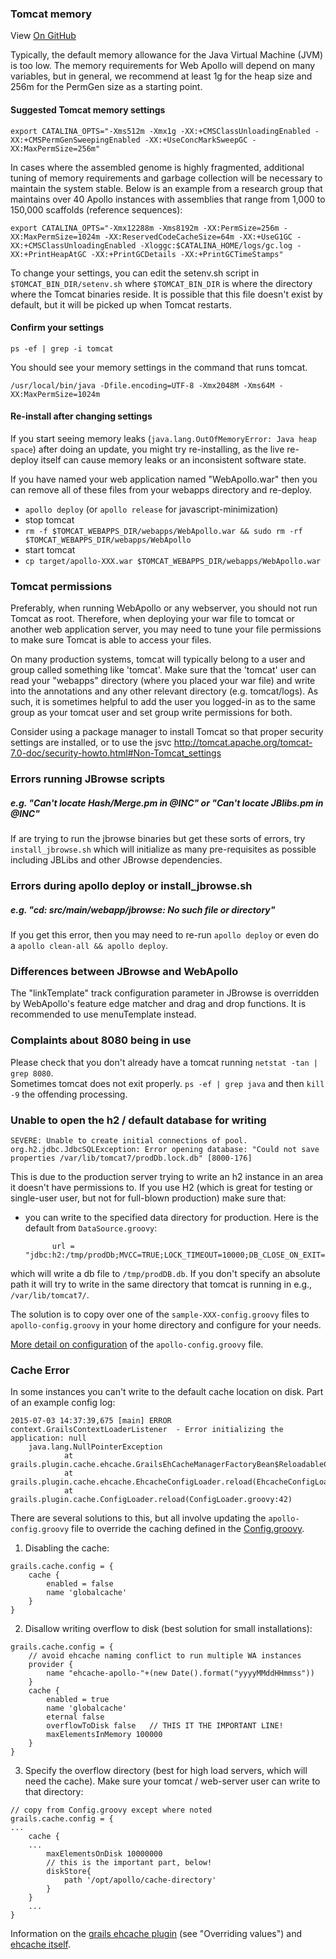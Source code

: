 
### Tomcat memory

View <a href="https://github.com/GMOD/Apollo/blob/master/docs/Troubleshooting.md">On GitHub</a>


Typically, the default memory allowance for the Java Virtual Machine (JVM) is too low. The memory requirements for Web Apollo will depend on many variables, but in general, we recommend at least 1g for the heap size and 256m for the PermGen size as a starting point. 

#### Suggested Tomcat memory settings

    export CATALINA_OPTS="-Xms512m -Xmx1g -XX:+CMSClassUnloadingEnabled -XX:+CMSPermGenSweepingEnabled -XX:+UseConcMarkSweepGC -XX:MaxPermSize=256m"

In cases where the assembled genome is highly fragmented, additional tuning of memory requirements and garbage collection will be necessary to maintain the system stable. Below is an example from a research group that maintains over 40 Apollo instances with assemblies that range from 1,000 to 150,000 scaffolds (reference sequences):  

    export CATALINA_OPTS="-Xmx12288m -Xms8192m -XX:PermSize=256m -XX:MaxPermSize=1024m -XX:ReservedCodeCacheSize=64m -XX:+UseG1GC -XX:+CMSClassUnloadingEnabled -Xloggc:$CATALINA_HOME/logs/gc.log -XX:+PrintHeapAtGC -XX:+PrintGCDetails -XX:+PrintGCTimeStamps"

To change your settings, you can edit the setenv.sh script in 
`$TOMCAT_BIN_DIR/setenv.sh` where `$TOMCAT_BIN_DIR` is where the directory where the Tomcat binaries reside. It is possible that this file doesn't exist by default, but it will be picked up when Tomcat restarts.


#### Confirm your settings

`ps -ef | grep -i tomcat`

You should see your memory settings in the command that runs tomcat.   

`/usr/local/bin/java -Dfile.encoding=UTF-8 -Xmx2048M -Xms64M -XX:MaxPermSize=1024m `

#### Re-install after changing settings

If you start seeing memory leaks (`java.lang.OutOfMemoryError: Java heap space`) after doing an update, you might try re-installing, as the live re-deploy itself can cause memory leaks or an inconsistent software state. 

If you have named your web application named "WebApollo.war" then you can remove all of these files from your webapps directory and re-deploy.

- `apollo deploy`  (or `apollo release` for javascript-minimization)
- stop tomcat
- `rm -f $TOMCAT_WEBAPPS_DIR/webapps/WebApollo.war && sudo rm -rf $TOMCAT_WEBAPPS_DIR/webapps/WebApollo`
- start tomcat 
- `cp target/apollo-XXX.war $TOMCAT_WEBAPPS_DIR/webapps/WebApollo.war`

### Tomcat permissions

Preferably, when running WebApollo or any webserver, you should not run Tomcat as root. Therefore, when deploying your war file to tomcat or another web application server, you may need to tune your file permissions to make sure Tomcat is able to access your files.

On many production systems, tomcat will typically belong to a user and group called something like 'tomcat'. Make sure that the 'tomcat' user can read your "webapps" directory (where you placed your war file) and write into the annotations and any other relevant directory (e.g. tomcat/logs).   As such, it is sometimes helpful to add the user you logged-in as to the same group as your tomcat user and set group write permissions for both.

Consider using a package manager to install Tomcat so that proper security settings are installed, or to use the jsvc 
http://tomcat.apache.org/tomcat-7.0-doc/security-howto.html#Non-Tomcat_settings


### Errors running JBrowse scripts

##### e.g. "Can't locate Hash/Merge.pm in @INC" or "Can't locate JBlibs.pm in @INC"

If are trying to run the jbrowse binaries but get these sorts of errors, try `install_jbrowse.sh` which will initialize as many pre-requisites as possible including JBLibs and other JBrowse dependencies. 

### Errors during apollo deploy or install_jbrowse.sh

##### e.g. "cd: src/main/webapp/jbrowse: No such file or directory"

If you get this error, then you may need to re-run `apollo deploy` or even do a `apollo clean-all && apollo deploy`.


### Differences between JBrowse and WebApollo

The "linkTemplate" track configuration parameter in JBrowse is overridden by WebApollo's feature edge matcher and drag and drop functions. It is recommended to use menuTemplate instead.

### Complaints about 8080 being in use

Please check that you don't already have a tomcat running ``netstat -tan | grep 8080``.  
Sometimes tomcat does not exit properly.  ``ps -ef | grep java`` and then ``kill -9`` the offending processing.

### Unable to open the h2 / default database for writing

```
SEVERE: Unable to create initial connections of pool.
org.h2.jdbc.JdbcSQLException: Error opening database: "Could not save properties /var/lib/tomcat7/prodDb.lock.db" [8000-176]
```

This is due to the production server trying to write an h2 instance in an area it doesn't have permissions to.
If you use H2 (which is great for testing or single-user user, but not for full-blown production) make sure that:

- you can write to the specified data directory for production.  Here is the default from ```DataSource.groovy```:

            url = "jdbc:h2:/tmp/prodDb;MVCC=TRUE;LOCK_TIMEOUT=10000;DB_CLOSE_ON_EXIT=FALSE"
            
which will write a db file to ```/tmp/prodDB.db```.  If you don't specify an absolute path it will try to write in the same directory
that tomcat is running in e.g., ``/var/lib/tomcat7/``.

The solution is to copy over one of the ``sample-XXX-config.groovy`` files to ``apollo-config.groovy`` in your home directory and configure for your needs.

<a href="https://github.com/GMOD/Apollo/blob/master/docs/Configure.md">More detail on configuration</a> of the ``apollo-config.groovy`` file.


### Cache Error

In some instances you can't write to the default cache location on disk.  Part of an example config log:

```
2015-07-03 14:37:39,675 [main] ERROR context.GrailsContextLoaderListener  - Error initializing the application: null
    java.lang.NullPointerException
            at grails.plugin.cache.ehcache.GrailsEhCacheManagerFactoryBean$ReloadableCacheManager.rebuild(GrailsEhCacheManagerFactoryBean.java:171)
            at grails.plugin.cache.ehcache.EhcacheConfigLoader.reload(EhcacheConfigLoader.groovy:63)
            at grails.plugin.cache.ConfigLoader.reload(ConfigLoader.groovy:42)
```

There are several solutions to this, but all involve updating the ```apollo-config.groovy``` file to override the caching defined in the [Config.groovy](https://github.com/GMOD/Apollo/blob/master/grails-app/conf/Config.groovy#L103).

1) Disabling the cache:
```
grails.cache.config = {
    cache {
        enabled = false
        name 'globalcache'
    }
}
```

2) Disallow writing overflow to disk (best solution for small installations):

```
grails.cache.config = {
    // avoid ehcache naming conflict to run multiple WA instances
    provider {
        name "ehcache-apollo-"+(new Date().format("yyyyMMddHHmmss"))
    }
    cache {
        enabled = true
        name 'globalcache'
        eternal false
        overflowToDisk false   // THIS IT THE IMPORTANT LINE!
        maxElementsInMemory 100000
    }
}
```

3) Specify the overflow directory (best for high load servers, which will need the cache).  Make sure your tomcat / web-server user can write to that directory:
```
// copy from Config.groovy except where noted
grails.cache.config = {
... 
    cache {
    ...  
        maxElementsOnDisk 10000000
        // this is the important part, below!
        diskStore{
            path '/opt/apollo/cache-directory'
        }
    }
    ...
}
```


Information on the [grails ehcache plugin](http://grails-plugins.github.io/grails-cache-ehcache/guide/usage.html) (see "Overriding values") and
[ehcache itself](http://ehcache.org/documentation/2.8/integrations/grails).
 

